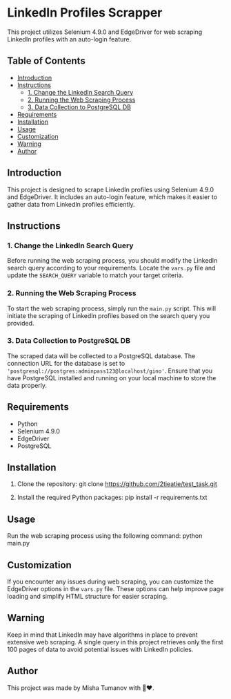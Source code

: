 # LinkedIn Profiles Scrapper

This project utilizes Selenium 4.9.0 and EdgeDriver for web scraping LinkedIn profiles with an auto-login feature.

## Table of Contents
- [Introduction](#introduction)
- [Instructions](#instructions)
  - [1. Change the LinkedIn Search Query](#1-change-the-linkedin-search-query)
  - [2. Running the Web Scraping Process](#2-running-the-web-scraping-process)
  - [3. Data Collection to PostgreSQL DB](#3-data-collection-to-postgresql-db)
- [Requirements](#requirements)
- [Installation](#installation)
- [Usage](#usage)
- [Customization](#customization)
- [Warning](#warning)
- [Author](#author)

## Introduction
This project is designed to scrape LinkedIn profiles using Selenium 4.9.0 and EdgeDriver. It includes an auto-login feature, which makes it easier to gather data from LinkedIn profiles efficiently.

## Instructions

### 1. Change the LinkedIn Search Query
Before running the web scraping process, you should modify the LinkedIn search query according to your requirements. Locate the `vars.py` file and update the `SEARCH_QUERY` variable to match your target criteria.

### 2. Running the Web Scraping Process
To start the web scraping process, simply run the `main.py` script. This will initiate the scraping of LinkedIn profiles based on the search query you provided.

### 3. Data Collection to PostgreSQL DB
The scraped data will be collected to a PostgreSQL database. The connection URL for the database is set to `'postgresql://postgres:adminpass123@localhost/gino'`. Ensure that you have PostgreSQL installed and running on your local machine to store the data properly.

## Requirements
- Python
- Selenium 4.9.0
- EdgeDriver
- PostgreSQL

## Installation
1. Clone the repository:
git clone https://github.com/2tieatie/test_task.git

2. Install the required Python packages:
pip install -r requirements.txt

## Usage
Run the web scraping process using the following command:
python main.py


## Customization
If you encounter any issues during web scraping, you can customize the EdgeDriver options in the `vars.py` file. These options can help improve page loading and simplify HTML structure for easier scraping.

## Warning
Keep in mind that LinkedIn may have algorithms in place to prevent extensive web scraping. A single query in this project retrieves only the first 100 pages of data to avoid potential issues with LinkedIn policies.

## Author
This project was made by Misha Tumanov with 🐍❤️.
